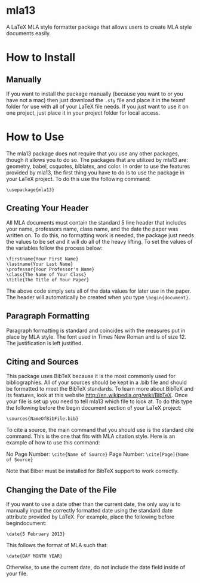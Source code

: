 mla13
=====

A LaTeX MLA style formatter package that allows users to create MLA style documents easily.

# How to Install #

## Manually ##

If you want to install the package manually (because you want to or you have not a mac) then just download the `.sty` file and place it in the texmf folder for use with all of your LaTeX file needs. If you just want to use it on one project, just place it in your project folder for local access.

# How to Use #

The mla13 package does not require that you use any other packages, though it allows you to do so. The
packages that are utilized by mla13 are: geometry, babel, csquotes, biblatex, and color. In order to use the
features provided by mla13, the first thing you have to do is to use the package in your LaTeX project. To do
this use the following command:
    
    \usepackage{mla13}

## Creating Your Header ##

All MLA documents must contain the standard 5 line header that includes your name, professors name, class
name, and the date the paper was written on. To do this, no formatting work is needed, the package just
needs the values to be set and it will do all of the heavy lifting. To set the values of the variables follow the
process below:

    \firstname{Your First Name}
    \lastname{Your Last Name}
    \professor{Your Professor's Name}
    \class{The Name of Your Class}
    \title{The Title of Your Paper}

The above code simply sets all of the data values for later use in the paper. The header will automatically be created when you type `\begin{document}`.

## Paragraph Formatting ##

Paragraph formatting is standard and coincides with the measures put in place by MLA style. The font used
in Times New Roman and is of size 12. The justification is left justified.

## Citing and Sources ##

This package uses BibTeX because it is the most commonly used for bibliographies. All of your sources
should be kept in a .bib file and should be formatted to meet the BibTeX standards. To learn more about
BibTeX and its features, look at this website http://en.wikipedia.org/wiki/BibTeX. Once your file is
set up you need to tell mla13 which file to look at. To do this type the following before the begin document
section of your LaTeX project:
   
    \sources{NameOfBibFile.bib}

To cite a source, the main command that you should use is the standard cite command. This is the one
that fits with MLA citation style. Here is an example of how to use this command:

No Page Number: `\cite{Name of Source}`
Page Number: `\cite[Page]{Name of Source}`

Note that Biber must be installed for BibTeX support to work correctly.

## Changing the Date of the File ##

If you want to use a date other than the current date, the only way is to manually input the correctly
formatted date using the standard date attribute provided by LaTeX. For example, place the following
before begindocument:

    \date{5 February 2013}
This follows the format of MLA such that:

    \date{DAY MONTH YEAR}
Otherwise, to use the current date, do not include the date field inside of your file.

